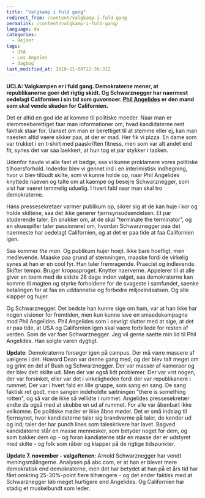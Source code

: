 ```yaml
---
title: "Valgkamp i fuld gang"
redirect_from: /content/valgkamp-i-fuld-gang
permalink: /content/valgkamp-i-fuld-gang/
language: da
categories:
  - Rejser
tags:
  - USA
  - Los Angeles
  - dagbog
last_modified_at: 2010-11-08T12:36:31Z
---
```


**UCLA: Valgkampen er i fuld gang. Demokraterne mener, at republikanerne goer det rigtig skidt. Og Schwarznegger har naermest oedelagt Californien i sin tid som guvornoer. [Phil Angelides](http://www.angelides.com/) er den mand som skal vende skuden for Californien.**

Det er altid en god ide at komme til politiske moeder. Naar man er stemmeeberettiget faar man informationer om, hvad kandidaterne rent faktisk staar for. Uanset om man er berettiget til at stemme eller ej, kan man naesten altid vaere sikker paa, at der er mad. Her fik vi pizza. En dame som var trukket i en t-shirt med paaskriften fitness, men som var alt andet end fit, synes det var saa laekkert, at hun tog et par stykker i tasken.

Udenfor havde vi alle faet et badge, saa vi kunne proklamere vores politiske tilhoersforhold. Indenfor blev vi gennet ind i en interimistisk indhegning, hvor vi blev tilbudt skilte, som vi kunne holde op, naar Phil Angelides knyttede naeven og talte om at kaempe og besejre Schwarznegger, som vist har vaeret temmelig uduelig. I hvert fald naar man skal tro demokraterne.

Hans pressesekretaer varmer publikum op, sikrer sig at de kan huje i kor og holde skiltene, saa det ikke generer fjernsynsudsendelsen. Et par studerende taler. En snakker om, at de skal "terminate the terminator", og en skuespiller taler passioneret om, hvordan Schwarznegger paa det naermeste har oedelagt Californien, og at det er paa tide at faa Californien igen.

Saa kommer _the man_. Og publikum hujer hoejt. Ikke bare hoefligt, men medlevende. Maaske paa grund af stemningen, maaske fordi de virkelig synes at han er en cool fyr. Han taler fremragende. Praecist og indlevende. Skifter tempo. Bruger kropssproget. Knytter naerverne. Appelerer til at alle giver en toern med de sidste 28 dage inden valget, saa demokraterne kan komme til magten og styrke forholdene for de svageste i samfundet, saenke betalingen for at faa en uddannelse og forbedre miljoeindsatsen. Og alle klapper og hujer.

Og Schwarznegger. Det bedste han kunne sige om ham, var at han ikke har nogen visioner for fremtiden, men kun kunne lave en smaedekampagne mod Phil Angelides. Phil Angelides som i oevrigt slutter med at sige, at det er paa tide, at USA og Californien igen skal vaere forbillede for resten af verden. Som de var foer Schwarznegger. Jeg vil gerne saette min lid til Phil Angelides. Han solgte varen dygtigt.

**Update**: Demokraterne forsøger igen på campus. Der må være massere af vælgere i det. Howard Dean var denne gang med, og der blev talt meget om og grint en del af Bush og Schwarznegger. Der var masser af kameraer og der blev delt skilte ud. Men der var også lidt problemer. Der var vist nogen, der var forsinket, eller var det i virkeligheden fordi der var republikanere i rummet. Der var i hvert fald en lille gruppe, som sang en sang. De sang faktisk ret godt, men sangen indeholdte sætningen "there is something rotten", og så var de ikke så vellidte i rummet. Angelides pressesekretær endte da også med at skubbe en ud af rummet. For alle var åbenbart ikke velkomne. De politiske møder er ikke åbne møder. Det er små indslag til fjernsynet, hvor kandidaterne taler sig brandvarme på taler, de kender ud og ind; taler der har punch lines som taleskrivere har lavet. Bagved kandidaterne står en masse mennesker, som betyder noget for dem, og som bakker dem op - og foran kandiaterne står en masse der er udstyret med skilte - og folk som råber og klapper på de rigtige tidspunkter.

**Update 7. november - valgaftenen**: Arnold Schwarznegger har vendt meningsmålingerne. Analysen på abc.com, er at han er blevet mere demokratisk end demokraterne, men det har betydet at han på et års tid har fået omkring 25-30%-point flere tilhængere - og det ender faktisk med at Schwarznegger løb meget hurtigere end Angelides. Og Californien har stadig et muskelbundt som leder.
